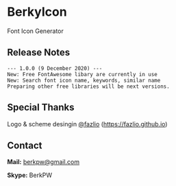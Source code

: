 # BerkyIcon
Font Icon Generator

## Release Notes
```
--- 1.0.0 (9 December 2020) ---
New: Free FontAwesome libary are currently in use
New: Search font icon name, keywords, similar name
Preparing other free libraries will be next versions.
```

## Special Thanks
Logo & scheme desingin [@fazlio](https://github.com/fazlio) (https://fazlio.github.io)

## Contact
**Mail:** berkpw@gmail.com

**Skype:** BerkPW
